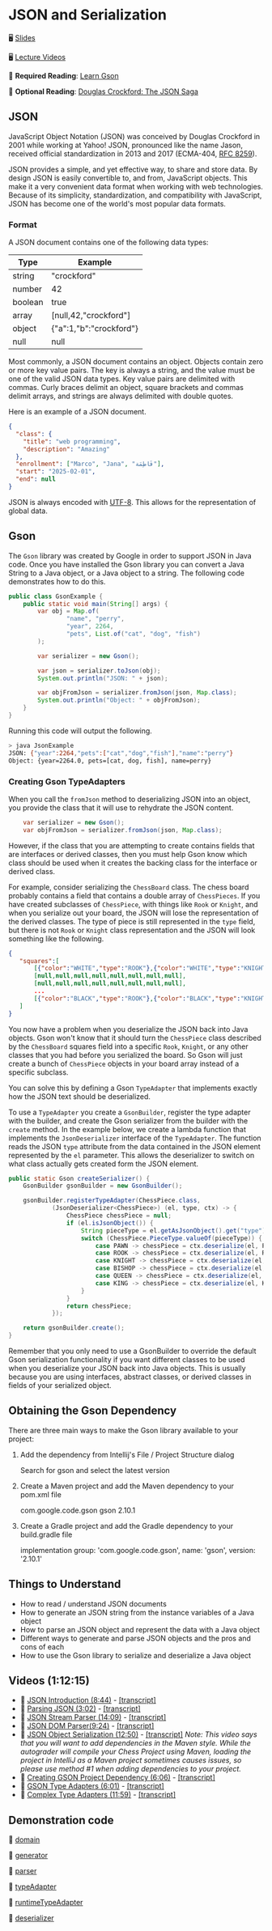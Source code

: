 # JSON and Serialization

🖥️ [Slides](https://docs.google.com/presentation/d/19KUDyTUNK_CUFjRQCSkOLtKEbgiLOiQS/edit?usp=sharing&ouid=114081115660452804792&rtpof=true&sd=true)

🖥️ [Lecture Videos](#videos)

📖 **Required Reading**: [Learn Gson](https://www.tutorialspoint.com/gson/index.htm)

📖 **Optional Reading**: [Douglas Crockford: The JSON Saga](https://www.youtube.com/watch?v=-C-JoyNuQJs)


## JSON

JavaScript Object Notation (JSON) was conceived by Douglas Crockford in 2001 while working at Yahoo! JSON, pronounced like the name Jason, received official standardization in 2013 and 2017 (ECMA-404, [RFC 8259](https://datatracker.ietf.org/doc/html/rfc8259)).

JSON provides a simple, and yet effective way, to share and store data. By design JSON is easily convertible to, and from, JavaScript objects. This make it a very convenient data format when working with web technologies. Because of its simplicity, standardization, and compatibility with JavaScript, JSON has become one of the world's most popular data formats.

### Format

A JSON document contains one of the following data types:

| Type    | Example                 |
| ------- | ----------------------- |
| string  | "crockford"             |
| number  | 42                      |
| boolean | true                    |
| array   | [null,42,"crockford"]   |
| object  | {"a":1,"b":"crockford"} |
| null    | null                    |

Most commonly, a JSON document contains an object. Objects contain zero or more key value pairs. The key is always a string, and the value must be one of the valid JSON data types. Key value pairs are delimited with commas. Curly braces delimit an object, square brackets and commas delimit arrays, and strings are always delimited with double quotes.

Here is an example of a JSON document.

```json
{
  "class": {
    "title": "web programming",
    "description": "Amazing"
  },
  "enrollment": ["Marco", "Jana", "فَاطِمَة"],
  "start": "2025-02-01",
  "end": null
}
```

JSON is always encoded with [UTF-8](https://en.wikipedia.org/wiki/UTF-8). This allows for the representation of global data.

## Gson

The `Gson` library was created by Google in order to support JSON in Java code. Once you have installed the Gson library you can convert a Java String to a Java object, or a Java object to a string. The following code demonstrates how to do this.

```java
public class GsonExample {
    public static void main(String[] args) {
        var obj = Map.of(
                "name", "perry",
                "year", 2264,
                "pets", List.of("cat", "dog", "fish")
        );

        var serializer = new Gson();

        var json = serializer.toJson(obj);
        System.out.println("JSON: " + json);

        var objFromJson = serializer.fromJson(json, Map.class);
        System.out.println("Object: " + objFromJson);
    }
}
```

Running this code will output the following.

```sh
> java JsonExample
JSON: {"year":2264,"pets":["cat","dog","fish"],"name":"perry"}
Object: {year=2264.0, pets=[cat, dog, fish], name=perry}
```

### Creating Gson TypeAdapters

When you call the `fromJson` method to deserializing JSON into an object, you provide the class that it will use to rehydrate the JSON content.

```java
    var serializer = new Gson();
    var objFromJson = serializer.fromJson(json, Map.class);
```

However, if the class that you are attempting to create contains fields that are interfaces or derived classes, then you must help Gson know which class should be used when it creates the backing class for the interface or derived class.

For example, consider serializing the `ChessBoard` class. The chess board probably contains a field that contains a double array of `ChessPieces`. If you have created subclasses of `ChessPiece`, with things like `Rook` or `Knight`, and when you serialize out your board, the JSON will lose the representation of the derived classes. The type of piece is still represented in the `type` field, but there is not `Rook` or `Knight` class representation and the JSON will look something like the following.

```json
{
   "squares":[
       [{"color":"WHITE","type":"ROOK"},{"color":"WHITE","type":"KNIGHT"}, ... ]
       [null,null,null,null,null,null,null,null],
       [null,null,null,null,null,null,null,null],
       ...
       [{"color":"BLACK","type":"ROOK"},{"color":"BLACK","type":"KNIGHT"}, ...]
   ]
}
```

You now have a problem when you deserialize the JSON back into Java objects. Gson won't know that it should turn the `ChessPiece` class described by the `ChessBoard` squares field into a specific `Rook`, `Knight`, or any other classes that you had before you serialized the board. So Gson will just create a bunch of `ChessPiece` objects in your board array instead of a specific subclass.

You can solve this by defining a Gson `TypeAdapter` that implements exactly how the JSON text should be deserialized.

To use a `TypeAdapter` you create a `GsonBuilder`, register the type adapter with the builder, and create the Gson serializer from the builder with the `create` method. In the example below, we create a lambda function that implements the `JsonDeserializer` interface of the `TypeAdapter`. The function reads the JSON `type` attribute from the data contained in the JSON element represented by the `el` parameter. This allows the deserializer to switch on what class actually gets created form the JSON element.

```java
public static Gson createSerializer() {
    GsonBuilder gsonBuilder = new GsonBuilder();

    gsonBuilder.registerTypeAdapter(ChessPiece.class,
            (JsonDeserializer<ChessPiece>) (el, type, ctx) -> {
                ChessPiece chessPiece = null;
                if (el.isJsonObject()) {
                    String pieceType = el.getAsJsonObject().get("type").getAsString();
                    switch (ChessPiece.PieceType.valueOf(pieceType)) {
                        case PAWN -> chessPiece = ctx.deserialize(el, Pawn.class);
                        case ROOK -> chessPiece = ctx.deserialize(el, Rook.class);
                        case KNIGHT -> chessPiece = ctx.deserialize(el, Knight.class);
                        case BISHOP -> chessPiece = ctx.deserialize(el, Bishop.class);
                        case QUEEN -> chessPiece = ctx.deserialize(el, Queen.class);
                        case KING -> chessPiece = ctx.deserialize(el, King.class);
                    }
                }
                return chessPiece;
            });

    return gsonBuilder.create();
}
```

Remember that you only need to use a GsonBuilder to override the default Gson serialization functionality if you want different classes to be used when you deserialize your JSON back into Java objects. This is usually because you are using interfaces, abstract classes, or derived classes in fields of your serialized object.

## Obtaining the Gson Dependency

There are three main ways to make the Gson library available to your project:

1. Add the dependency from Intellij's File / Project Structure dialog

   Search for gson and select the latest version

1. Create a Maven project and add the Maven dependency to your pom.xml file

   <dependency>
      <groupId>com.google.code.gson</groupId>
      <artifactId>gson</artifactId>
      <version>2.10.1</version>
   </dependency>

1. Create a Gradle project and add the Gradle dependency to your build.gradle file

   implementation group: 'com.google.code.gson', name: 'gson', version: '2.10.1'

## Things to Understand

- How to read / understand JSON documents
- How to generate an JSON string from the instance variables of a Java object
- How to parse an JSON object and represent the data with a Java object
- Different ways to generate and parse JSON objects and the pros and cons of each
- How to use the Gson library to serialize and deserialize a Java object

## <a name="videos"></a>Videos (1:12:15)

- 🎥 [JSON Introduction (8:44)](https://byu.hosted.panopto.com/Panopto/Pages/Viewer.aspx?id=68705db1-09e9-401a-899a-b170015429ca) - [[transcript]](https://github.com/user-attachments/files/17751128/CS_240_JSON_Introduction_Transcript.pdf)
- 🎥 [Parsing JSON (3:02)](https://byu.hosted.panopto.com/Panopto/Pages/Viewer.aspx?id=84e10091-df45-42e8-a244-b1700156f7c0) - [[transcript]](https://github.com/user-attachments/files/17751145/CS_240_Parsing_JSON_Transcript.pdf)
- 🎥 [JSON Stream Parser (14:09)](https://byu.hosted.panopto.com/Panopto/Pages/Viewer.aspx?id=ce33cc30-4265-4b3c-8cf1-b1700158857a) - [[transcript]](https://github.com/user-attachments/files/17751156/CS_240_JSON_Stream_Parser_Transcript.pdf)
- 🎥 [JSON DOM Parser(9:24)](https://byu.hosted.panopto.com/Panopto/Pages/Viewer.aspx?id=799da5b0-57ad-4f43-adac-b170015d3c9e) - [[transcript]](https://github.com/user-attachments/files/17751163/CS_240_JSON_DOM_Parser_Transcript.pdf)
- 🎥 [JSON Object Serialization (12:50)](https://byu.hosted.panopto.com/Panopto/Pages/Viewer.aspx?id=11bfdcea-647b-49a2-9c4f-b170016048d5) - [[transcript]](https://github.com/user-attachments/files/17751171/CS_240_JSON_Object_Serialization_Transcript.pdf)
_Note: This video says that you will want to add dependencies in the Maven style. While the autograder will compile your Chess Project using Maven, loading the project in IntelliJ as a Maven  project sometimes causes issues, so please use method #1 when adding dependencies to your project._
- 🎥 [Creating GSON Project Dependency (6:06)](https://byu.hosted.panopto.com/Panopto/Pages/Viewer.aspx?id=7d951c28-2f7e-4e0f-ab83-b1700164a7a7) - [[transcript]](https://github.com/user-attachments/files/17751202/CS_240_Creating_Gson_Project._Dependency_Transcript.pdf)
- 🎥 [GSON Type Adapters (6:01)](https://byu.hosted.panopto.com/Panopto/Pages/Viewer.aspx?id=5d389661-eda2-4d90-8168-b17001668914) - [[transcript]](https://github.com/user-attachments/files/17751233/CS_240_Gson_Type_Adapters_Transcript.pdf)
- 🎥 [Complex Type Adapters (11:59)](https://byu.hosted.panopto.com/Panopto/Pages/Viewer.aspx?id=5e845943-a45f-430b-8510-b1700168544d) - [[transcript]](https://github.com/user-attachments/files/17751262/CS_240_Complex_Type_Adapter_Transcript.pdf)

## Demonstration code

📁 [domain](example-code/domain)

📁 [generator](example-code/generator)

📁 [parser](example-code/parser)

📁 [typeAdapter](example-code/typeAdapter)

📁 [runtimeTypeAdapter](example-code/runtimeTypeAdapter)

📁 [deserializer](example-code/deserializer)
